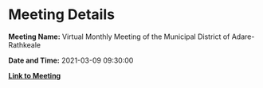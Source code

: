 # Meeting Details

**Meeting Name:** Virtual Monthly Meeting of the Municipal District of Adare-Rathkeale

**Date and Time:** 2021-03-09 09:30:00

**[Link to Meeting](https://www.limerick.ie/council/whats-on/monthly-meeting-municipal-district-adare-rathkeale-66)**
